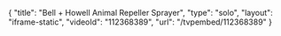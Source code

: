 {
    "title": "Bell + Howell Animal Repeller Sprayer",
    "type": "solo",
    "layout": "iframe-static",
    "videoId": "112368389",
    "url": "\/tvpembed\/112368389"
}
